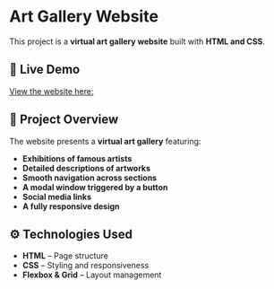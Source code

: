 # Art Gallery Website

This project is a **virtual art gallery website** built with **HTML and CSS**.

## 🔗 Live Demo
[View the website here:](https://callmehelga.github.io/art-gallery-project/)

## 📌 Project Overview
The website presents a **virtual art gallery** featuring:
- **Exhibitions of famous artists**
- **Detailed descriptions of artworks**
- **Smooth navigation across sections**
- **A modal window triggered by a button**
- **Social media links**
- **A fully responsive design**

## ⚙️ Technologies Used
- **HTML** – Page structure
- **CSS** – Styling and responsiveness
- **Flexbox & Grid** – Layout management
